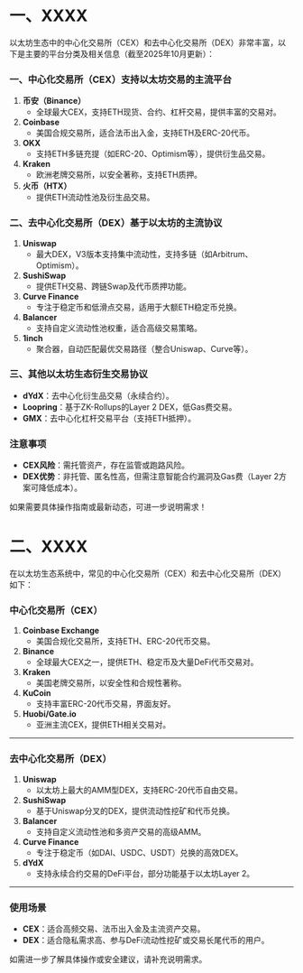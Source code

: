 # 一、XXXX

以太坊生态中的中心化交易所（CEX）和去中心化交易所（DEX）非常丰富，以下是主要的平台分类及相关信息（截至2025年10月更新）：

### **一、中心化交易所（CEX）支持以太坊交易的主流平台**
1. **币安（Binance）**  
   - 全球最大CEX，支持ETH现货、合约、杠杆交易，提供丰富的交易对。
2. **Coinbase**  
   - 美国合规交易所，适合法币出入金，支持ETH及ERC-20代币。
3. **OKX**  
   - 支持ETH多链充提（如ERC-20、Optimism等），提供衍生品交易。
4. **Kraken**  
   - 欧洲老牌交易所，以安全著称，支持ETH质押。
5. **火币（HTX）**  
   - 提供ETH流动性池及衍生品交易。

### **二、去中心化交易所（DEX）基于以太坊的主流协议**
1. **Uniswap**  
   - 最大DEX，V3版本支持集中流动性，支持多链（如Arbitrum、Optimism）。
2. **SushiSwap**  
   - 提供ETH交易、跨链Swap及代币质押功能。
3. **Curve Finance**  
   - 专注于稳定币和低滑点交易，适用于大额ETH稳定币兑换。
4. **Balancer**  
   - 支持自定义流动性池权重，适合高级交易策略。
5. **1inch**  
   - 聚合器，自动匹配最优交易路径（整合Uniswap、Curve等）。

### **三、其他以太坊生态衍生交易协议**
- **dYdX**：去中心化衍生品交易（永续合约）。  
- **Loopring**：基于ZK-Rollups的Layer 2 DEX，低Gas费交易。  
- **GMX**：去中心化杠杆交易平台（支持ETH抵押）。  

### **注意事项**
- **CEX风险**：需托管资产，存在监管或跑路风险。  
- **DEX优势**：非托管、匿名性高，但需注意智能合约漏洞及Gas费（Layer 2方案可降低成本）。  

如果需要具体操作指南或最新动态，可进一步说明需求！

# 二、XXXX




在以太坊生态系统中，常见的中心化交易所（CEX）和去中心化交易所（DEX）如下：

### **中心化交易所（CEX）**
1. **Coinbase Exchange**  
   - 美国合规化交易所，支持ETH、ERC-20代币交易。
2. **Binance**  
   - 全球最大CEX之一，提供ETH、稳定币及大量DeFi代币交易对。
3. **Kraken**  
   - 美国老牌交易所，以安全性和合规性著称。
4. **KuCoin**  
   - 支持丰富ERC-20代币交易，界面友好。
5. **Huobi/Gate.io**  
   - 亚洲主流CEX，提供ETH相关交易对。

---

### **去中心化交易所（DEX）**
1. **Uniswap**  
   - 以太坊上最大的AMM型DEX，支持ERC-20代币自由交易。
2. **SushiSwap**  
   - 基于Uniswap分叉的DEX，提供流动性挖矿和代币兑换。
3. **Balancer**  
   - 支持自定义流动性池和多资产交易的高级AMM。
4. **Curve Finance**  
   - 专注于稳定币（如DAI、USDC、USDT）兑换的高效DEX。
5. **dYdX**  
   - 支持永续合约交易的DeFi平台，部分功能基于以太坊Layer 2。

---

### **使用场景**
- **CEX**：适合高频交易、法币出入金及主流资产交易。
- **DEX**：适合隐私需求高、参与DeFi流动性挖矿或交易长尾代币的用户。

如需进一步了解具体操作或安全建议，请补充说明需求。

